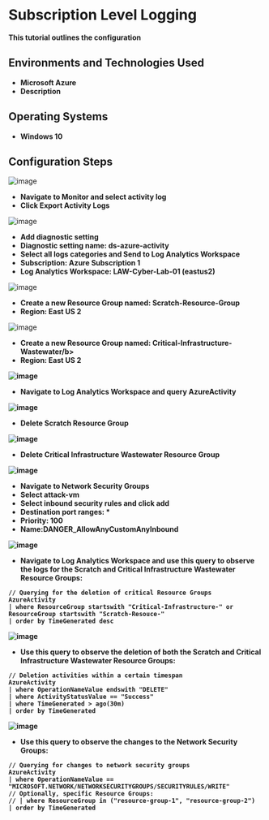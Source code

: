 <h1>Subscription Level Logging</h1>
<b>This tutorial outlines the configuration </b>

<h2>Environments and Technologies Used</h2>

- <b>Microsoft Azure</b> 
- <b>Description</b>

<h2>Operating Systems</h2>

- <b>Windows 10</b>

<h2>Configuration Steps</h2>

![image](https://github.com/user-attachments/assets/2a125e2f-4cc8-41bd-a6f5-493c487a407c)
- <b>Navigate to Monitor and select activity log</b>
- <b>Click Export Activity Logs</b>

![image](https://github.com/user-attachments/assets/612c552e-c8ae-402d-b5d1-013e87a67ff3)
- <b>Add diagnostic setting</b>
- <b>Diagnostic setting name: ds-azure-activity</b>
- <b>Select all logs categories and Send to Log Analytics Workspace</b>
- <b>Subscription: Azure Subscription 1</b>
- <b>Log Analytics Workspace: LAW-Cyber-Lab-01 (eastus2)</b>

![image](https://github.com/user-attachments/assets/a0e3f95b-c353-4e95-bffe-26335e5dec42)
- <b>Create a new Resource Group named: Scratch-Resource-Group</b>
- <b>Region: East US 2</b>

![image](https://github.com/user-attachments/assets/7674c352-9fd2-4b15-963e-4cdee1386b2f)
- <b>Create a new Resource Group named: Critical-Infrastructure-Wastewater/b>
- <b>Region: East US 2</b>

![image](https://github.com/user-attachments/assets/e5509a7d-7fbb-49ae-a8e9-d5028a59fcb3)
- <b>Navigate to Log Analytics Workspace and query AzureActivity</b>

![image](https://github.com/user-attachments/assets/b29dfdbc-38f4-44c4-980d-00853c84478f)
- <b>Delete Scratch Resource Group</b>

![image](https://github.com/user-attachments/assets/7d7cce32-29af-43cb-acf1-7c4756bbd528)
- <b>Delete Critical Infrastructure Wastewater Resource Group</b>

![image](https://github.com/user-attachments/assets/22f167e4-4f16-4ca8-b960-bc45c1fc995c)
- <b>Navigate to Network Security Groups</b>
- <b>Select attack-vm</b>
- <b>Select inbound security rules and click add</b>
- <b>Destination port ranges: *</b>
- <b>Priority: 100</b>
- <b>Name:DANGER_AllowAnyCustomAnyInbound</b>

![image](https://github.com/user-attachments/assets/170f12fe-3de2-41db-85d0-ab632b15d696)
- <b>Navigate to Log Analytics Workspace and use this query to observe the logs for the Scratch and Critical Infrastructure Wastewater Resource Groups:</b>
``` 
// Querying for the deletion of critical Resource Groups
AzureActivity
| where ResourceGroup startswith "Critical-Infrastructure-" or ResourceGroup startswith "Scratch-Resouce-"
| order by TimeGenerated desc
```

![image](https://github.com/user-attachments/assets/e1848ec1-f2f3-4ec7-93ef-e52e82401e8d)
- <b>Use this query to observe the deletion of both the Scratch and Critical Infrastructure Wastewater Resource Groups:</b>
``` 
// Deletion activities within a certain timespan
AzureActivity
| where OperationNameValue endswith "DELETE"
| where ActivityStatusValue == "Success"
| where TimeGenerated > ago(30m)
| order by TimeGenerated
```

![image](https://github.com/user-attachments/assets/46b6d957-d0a4-457e-8674-6819b857f177)
- <b> Use this query to observe the changes to the Network Security Groups:</b>
``` 
// Querying for changes to network security groups
AzureActivity
| where OperationNameValue == "MICROSOFT.NETWORK/NETWORKSECURITYGROUPS/SECURITYRULES/WRITE"
// Optionally, specific Resource Groups:
// | where ResourceGroup in ("resource-group-1", "resource-group-2") 
| order by TimeGenerated
```
